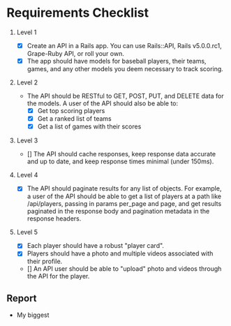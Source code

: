 # Requirements Checklist

1. Level 1

   - [x] Create an API in a Rails app. You can use Rails::API, Rails v5.0.0.rc1, Grape-Ruby API, or roll your own.
   - [x] The app should have models for baseball players, their teams, games, and any other models you deem necessary to track scoring.

2. Level 2

   - The API should be RESTful to GET, POST, PUT, and DELETE data for the models. A user of the API should also be able to:
     - [x] Get top scoring players
     - [x] Get a ranked list of teams
     - [x] Get a list of games with their scores

3. Level 3

   - [] The API should cache responses, keep response data accurate and up to date, and keep response times minimal (under 150ms).

4. Level 4

   - [x] The API should paginate results for any list of objects. For example, a user of the API should be able to get a list of players at a path like /api/players, passing in params per_page and page, and get results paginated in the response body and pagination metadata in the response headers.

5. Level 5

   - [x] Each player should have a robust "player card".
   - [x] Players should have a photo and multiple videos associated with their profile.
   - [] An API user should be able to "upload" photo and videos through the API for the player.

## Report

- My biggest
